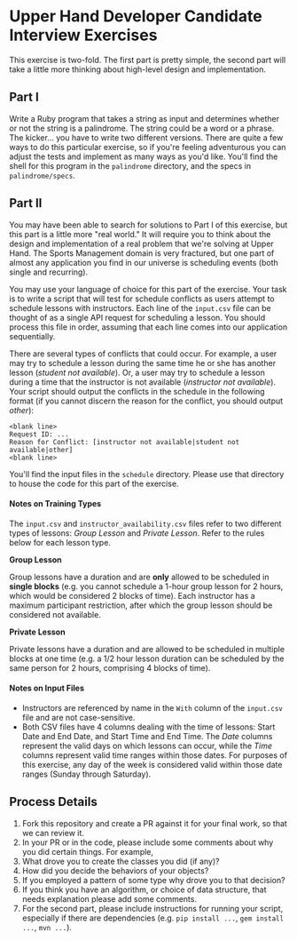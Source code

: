 # Upper Hand Developer Candidate Interview Exercises

This exercise is two-fold. The first part is pretty simple, the second part will take a little more thinking about high-level design and implementation.

## Part I
Write a Ruby program that takes a string as input and determines whether or not the string is a palindrome. The string could be a word or a phrase. The kicker... you have to write two different versions. There are quite a few ways to do this particular exercise, so if you're feeling adventurous you can adjust the tests and implement as many ways as you'd like. You'll find the shell for this program in the `palindrome` directory, and the specs in `palindrome/specs`.

## Part II
You may have been able to search for solutions to Part I of this exercise, but this part is a little more "real world." It will require you to think about the design and implementation of a real problem that we're solving at Upper Hand. The Sports Management domain is very fractured, but one part of almost any application you find in our universe is scheduling events (both single and recurring).

You may use your language of choice for this part of the exercise. Your task is to write a script that will test for schedule conflicts as users attempt to schedule lessons with instructors. Each line of the `input.csv` file can be thought of as a single API request for scheduling a lesson. You should process this file in order, assuming that each line comes into our application sequentially.

There are several types of conflicts that could occur. For example, a user may try to schedule a lesson during the same time he or she has another lesson (_student not available_). Or, a user may try to schedule a lesson during a time that the instructor is not available (_instructor not available_). Your script should output the conflicts in the schedule in the following format (if you cannot discern the reason for the conflict, you should output _other_):

    <blank line>
    Request ID: ...
    Reason for Conflict: [instructor not available|student not available|other]
    <blank line>

You'll find the input files in the `schedule` directory. Please use that directory to house the code for this part of the exercise.

#### Notes on Training Types

The `input.csv` and `instructor_availability.csv` files refer to two different types of lessons: _Group Lesson_ and _Private Lesson_. Refer to the rules below for each lesson type.

**Group Lesson**

Group lessons have a duration and are **only** allowed to be scheduled in **single blocks** (e.g. you cannot schedule a 1-hour group lesson for 2 hours, which would be considered 2 blocks of time). Each instructor has a maximum participant restriction, after which the group lesson should be considered not available.


**Private Lesson**

Private lessons have a duration and are allowed to be scheduled in multiple blocks at one time (e.g. a 1/2 hour lesson duration can be scheduled by the same person for 2 hours, comprising 4 blocks of time).

#### Notes on Input Files

- Instructors are referenced by name in the `With` column of the `input.csv` file and are not case-sensitive.
- Both CSV files have 4 columns dealing with the time of lessons: Start Date and End Date, and Start Time and End Time. The _Date_ columns represent the valid days on which lessons can occur, while the _Time_ columns represent valid time ranges within those dates. For purposes of this exercise, any day of the week is considered valid within those date ranges (Sunday through Saturday).

## Process Details
1. Fork this repository and create a PR against it for your final work, so that we can review it.
2. In your PR or in the code, please include some comments about why you did certain things. For example,
  1. What drove you to create the classes you did (if any)?
  2. How did you decide the behaviors of your objects?
  3. If you employed a pattern of some type why drove you to that decision?
  4. If you think you have an algorithm, or choice of data structure, that needs explanation please add some comments.
3. For the second part, please include instructions for running your script, especially if there are dependencies (e.g. `pip install ...`, `gem install ...`, `mvn ...`).
